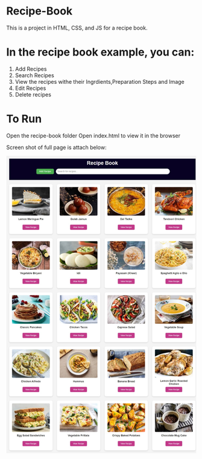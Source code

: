 # Recipe-Book
This is a project in HTML, CSS, and JS for a recipe book.

# In the recipe book example, you can:
1. Add Recipes
2. Search Recipes
3. View the recipes withe their Ingrdients,Preparation Steps and Image
4. Edit Recipes
5. Delete recipes

# To Run
Open the recipe-book folder
Open index.html to view it in the browser

Screen shot of full page is attach below:

![image ali](https://github.com/taisimpatel/Recipe-Book/blob/main/Screenshot_24-2-2025_1573_127.0.0.1.jpeg?raw=true)
